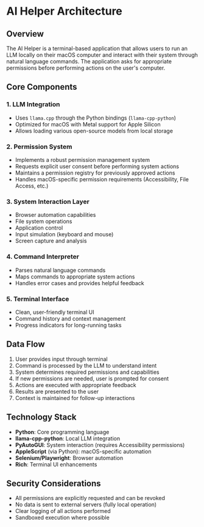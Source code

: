 # AI Helper Architecture

## Overview
The AI Helper is a terminal-based application that allows users to run an LLM locally on their macOS computer and interact with their system through natural language commands. The application asks for appropriate permissions before performing actions on the user's computer.

## Core Components

### 1. LLM Integration
- Uses `llama.cpp` through the Python bindings (`llama-cpp-python`)
- Optimized for macOS with Metal support for Apple Silicon
- Allows loading various open-source models from local storage

### 2. Permission System
- Implements a robust permission management system
- Requests explicit user consent before performing system actions
- Maintains a permission registry for previously approved actions
- Handles macOS-specific permission requirements (Accessibility, File Access, etc.)

### 3. System Interaction Layer
- Browser automation capabilities
- File system operations
- Application control
- Input simulation (keyboard and mouse)
- Screen capture and analysis

### 4. Command Interpreter
- Parses natural language commands
- Maps commands to appropriate system actions
- Handles error cases and provides helpful feedback

### 5. Terminal Interface
- Clean, user-friendly terminal UI
- Command history and context management
- Progress indicators for long-running tasks

## Data Flow

1. User provides input through terminal
2. Command is processed by the LLM to understand intent
3. System determines required permissions and capabilities
4. If new permissions are needed, user is prompted for consent
5. Actions are executed with appropriate feedback
6. Results are presented to the user
7. Context is maintained for follow-up interactions

## Technology Stack

- **Python**: Core programming language
- **llama-cpp-python**: Local LLM integration
- **PyAutoGUI**: System interaction (requires Accessibility permissions)
- **AppleScript** (via Python): macOS-specific automation
- **Selenium/Playwright**: Browser automation
- **Rich**: Terminal UI enhancements

## Security Considerations

- All permissions are explicitly requested and can be revoked
- No data is sent to external servers (fully local operation)
- Clear logging of all actions performed
- Sandboxed execution where possible
